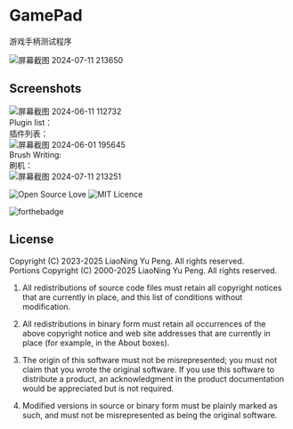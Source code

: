# GamePad
游戏手柄测试程序

![屏幕截图 2024-07-11 213650](https://github.com/qizhoward/GamePad/assets/12931603/8e6d2818-b9f5-405f-8ab7-f77318faf1b9)</br>

## Screenshots
![屏幕截图 2024-06-11 112732](https://github.com/qizhoward/GamePad/assets/12931603/a94ae58b-9128-4d3d-b0a3-90eb1ba86f52)</br>
Plugin list：</br>
插件列表：</br>
![屏幕截图 2024-06-01 195645](https://github.com/qizhoward/GamePad/assets/12931603/835116bb-f63c-4400-886d-29d250dc196d)</br>
Brush Writing:</br>
刷机：</br>
![屏幕截图 2024-07-11 213251](https://github.com/qizhoward/GamePad/assets/12931603/2ff5b388-3f57-43f5-be78-cf98c77425ad)</br>

![Open Source Love](https://badges.frapsoft.com/os/v1/open-source.png?v=103)
![MIT Licence](https://badges.frapsoft.com/os/mit/mit.svg?v=103)

![forthebadge](http://forthebadge.com/images/badges/designed-in-ms-paint.svg)




## License </br>
Copyright (C) 2023-2025 LiaoNing Yu Peng. All rights reserved.</br>
Portions Copyright (C) 2000-2025 LiaoNing Yu Peng. All rights reserved.</br>

1. All redistributions of source code files must retain all copyright notices that are currently in
   place, and this list of conditions without modification.

2. All redistributions in binary form must retain all occurrences of the above copyright notice and
   web site addresses that are currently in place (for example, in the About boxes).

3. The origin of this software must not be misrepresented; you must not claim that you wrote the
   original software. If you use this software to distribute a product, an acknowledgment in the
   product documentation would be appreciated but is not required.

4. Modified versions in source or binary form must be plainly marked as such, and must not be
   misrepresented as being the original software.
